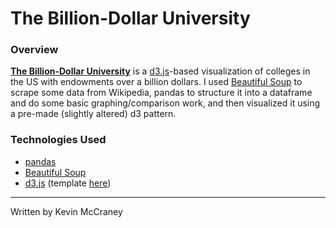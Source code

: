 # The Billion-Dollar University
### Overview

[**The Billion-Dollar University**](http://kevinrmccraney.github.io/billion-dollar-university/) is a [d3.js](http://d3js.org)-based visualization of colleges in the US with endowments over a billion dollars. I used [Beautiful Soup](http://www.crummy.com/software/BeautifulSoup/) to scrape some data from Wikipedia, pandas to structure it into a dataframe and do some basic graphing/comparison work, and then visualized it using a pre-made (slightly altered) d3 pattern.

### Technologies Used

* [pandas](http://pandas.pydata.org/)
* [Beautiful Soup](http://www.crummy.com/software/BeautifulSoup/)
* [d3.js](http://d3js.org) (template [here](http://bl.ocks.org/mbostock/7607535))

***
Written by Kevin McCraney
